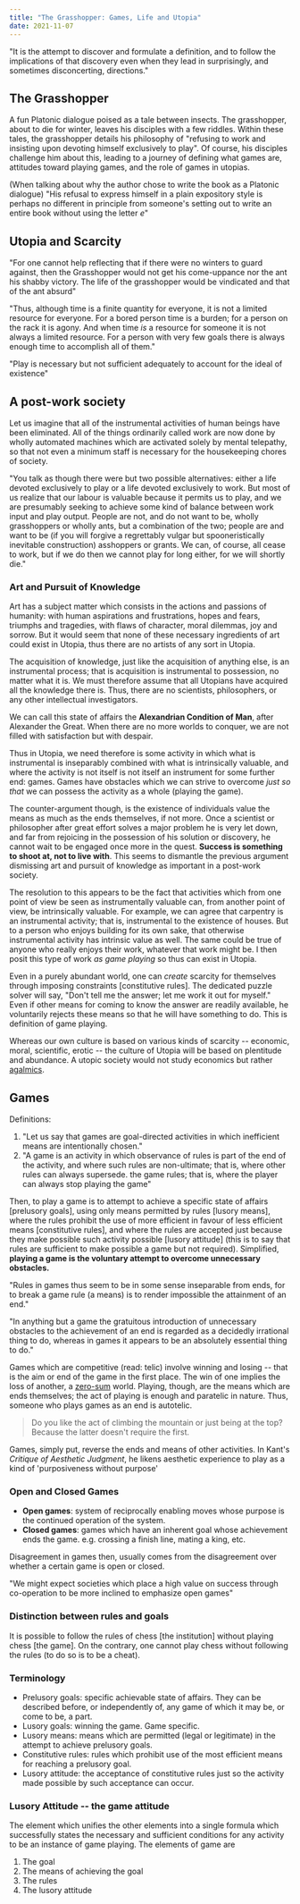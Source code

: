 ```yaml
---
title: "The Grasshopper: Games, Life and Utopia"
date: 2021-11-07
---
```


"It is the attempt to discover and formulate a definition, and to follow the implications of that discovery even when they lead in surprisingly, and sometimes disconcerting, directions."

## The Grasshopper
A fun Platonic dialogue poised as a tale between insects. The grasshopper, about to die for winter, leaves his disciples with a few riddles. Within these tales, the grasshopper details his philosophy of "refusing to work and insisting upon devoting himself exclusively to play". Of course, his disciples challenge him about this, leading to a journey of defining what games are, attitudes toward playing games, and the role of games in utopias. 

(When talking about why the author chose to write the book as a Platonic dialogue) "His refusal to express himself in a plain expository style is perhaps no different in principle from someone's setting out to write an entire book without using the letter *e*"

## Utopia and Scarcity
"For one cannot help reflecting that if there were no winters to guard against, then the Grasshopper would not get his come-uppance nor the ant his shabby victory. The life of the grasshopper would be vindicated and that of the ant absurd"

"Thus, although time is a finite quantity for everyone, it is not a limited resource for everyone. For a bored person time is a burden; for a person on the rack it is agony. And when time *is* a resource for someone it is not always a limited resource. For a person with very few goals there is always enough time to accomplish all of them."

"Play is necessary but not sufficient adequately to account for the ideal of existence"

## A post-work society
Let us imagine that all of the instrumental activities of human beings have been eliminated. All of the things ordinarily called work are now done by wholly automated machines which are activated solely by mental telepathy, so that not even a minimum staff is necessary for the housekeeping chores of society.

"You talk as though there were but two possible alternatives: either a life devoted exclusively to play or a life devoted exclusively to work. But most of us realize that our labour is valuable because it permits us to play, and we are presumably seeking to achieve some kind of balance between work input and play output. People are not, and do not want to be, wholly grasshoppers or wholly ants, but a combination of the two; people are and want to be (if you will forgive a regrettably vulgar but spooneristically inevitable construction) asshoppers or grants. We can, of course, all cease to work, but if we do then we cannot play for long either, for we will shortly die."

### Art and Pursuit of Knowledge
Art has a subject matter which consists in the actions and passions of humanity: with human aspirations and frustrations, hopes and fears, triumphs and tragedies, with flaws of character, moral dilemmas, joy and sorrow. But it would seem that none of these necessary ingredients of art could exist in Utopia, thus there are no artists of any sort in Utopia.

The acquisition of knowledge, just like the acquisition of anything else, is an instrumental process; that is acquisition is instrumental to possession, no matter what it is. We must therefore assume that all Utopians have acquired all the knowledge there is. Thus, there are no scientists, philosophers, or any other intellectual investigators.

We can call this state of affairs the **Alexandrian Condition of Man**, after Alexander the Great. When there are no more worlds to conquer, we are not filled with satisfaction but with despair.

Thus in Utopia, we need therefore is some activity in which what is instrumental is inseparably combined with what is intrinsically valuable, and where the activity is not itself is not itself an instrument for some further end: games. Games have obstacles which we can strive to overcome *just so that* we can possess the activity as a whole (playing the game).

The counter-argument though, is the existence of individuals value the means as much as the ends themselves, if not more. Once a scientist or philosopher after great effort solves a major problem he is very let down, and far from rejoicing in the possession of his solution or discovery, he cannot wait to be engaged once more in the quest. **Success is something to shoot at, not to live with**. This seems to dismantle the previous argument dismissing art and pursuit of knowledge as important in a post-work society.

The resolution to this appears to be the fact that activities which from one point of view be seen as instrumentally valuable can, from another point of view, be intrinsically valuable. For example, we can agree that carpentry is an instrumental activity; that is, instrumental to the existence of houses. But to a person who enjoys building for its own sake, that otherwise instrumental activity has intrinsic value as well. The same could be true of anyone who really enjoys their work, whatever that work might be. I then posit this type of work *as game playing* so thus can exist in Utopia.

Even in a purely abundant world, one can *create* scarcity for themselves through imposing constraints [constitutive rules]. The dedicated puzzle solver will say, "Don't tell me the answer; let me work it out for myself." Even if other means for coming to know the answer are readily available, he voluntarily rejects these means so that he will have something to do. This is definition of game playing.

Whereas our own culture is based on various kinds of scarcity -- economic, moral, scientific, erotic -- the culture of Utopia will be based on plentitude and abundance. A utopic society would not study economics but rather [agalmics](thoughts/positive-sum.md).

## Games
Definitions:
1. "Let us say that games are goal-directed activities in which inefficient means are intentionally chosen."
2. "A game is an activity in which observance of rules is part of the end of the activity, and where such rules are non-ultimate; that is, where other rules can always supersede. the game rules; that is, where the player can always stop playing the game"

Then, to play a game is to attempt to achieve a specific state of affairs [prelusory goals], using only means permitted by rules [lusory means], where the rules prohibit the use of more efficient in favour of less efficient means [constitutive rules], and where the rules are accepted just because they make possible such activity possible [lusory attitude] (this is to say that rules are sufficient to make possible a game but not required). Simplified, **playing a game is the voluntary attempt to overcome unnecessary obstacles.**

"Rules in games thus seem to be in some sense inseparable from ends, for to break a game rule (a means) is to render impossible the attainment of an end."

"In anything but a game the gratuitous introduction of unnecessary obstacles to the achievement of an end is regarded as a decidedly irrational thing to do, whereas in games it appears to be an absolutely essential thing to do."

Games which are competitive (read: telic) involve winning and losing -- that is the aim or end of the game in the first place. The win of one implies the loss of another, a [zero-sum](thoughts/zero-sum.md) world. Playing, though, are the means which are ends themselves; the act of playing is enough and paratelic in nature. Thus, someone who plays games as an end is autotelic.

> Do you like the act of climbing the mountain or just being at the top? Because the latter doesn't require the first.

Games, simply put, reverse the ends and means of other activities. In Kant's *Critique of Aesthetic Judgment*, he likens aesthetic experience to play as a kind of 'purposiveness without purpose' 

### Open and Closed Games
- **Open games**: system of reciprocally enabling moves whose purpose is the continued operation of the system.
- **Closed games**: games which have an inherent goal whose achievement ends the game. e.g. crossing a finish line, mating a king, etc.

Disagreement in games then, usually comes from the disagreement over whether a certain game is open or closed.

"We might expect societies which place a high value on success through co-operation to be more inclined to emphasize open games"

### Distinction between rules and goals
It is possible to follow the rules of chess [the institution] without playing chess [the game]. On the contrary, one cannot play chess without following the rules (to do so is to be a cheat).

### Terminology
- Prelusory goals: specific achievable state of affairs. They can be described before, or independently of, any game of which it may be, or come to be, a part.
- Lusory goals: winning the game. Game specific.
- Lusory means: means which are permitted (legal or legitimate) in the attempt to achieve prelusory goals.
- Constitutive rules: rules which prohibit use of the most efficient means for reaching a prelusory goal.
- Lusory attitude: the acceptance of constitutive rules just so the activity made possible by such acceptance can occur.

### Lusory Attitude -- the game attitude
The element which unifies the other elements into a single formula which successfully states the necessary and sufficient conditions for any activity to be an instance of game playing. The elements of game are
1. The goal
2. The means of achieving the goal
3. The rules
4. The lusory attitude

